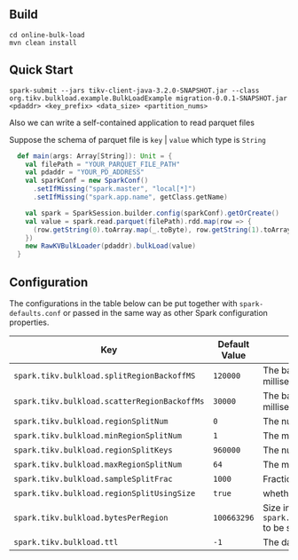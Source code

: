 ## Build

```
cd online-bulk-load
mvn clean install
```

## Quick Start
```
spark-submit --jars tikv-client-java-3.2.0-SNAPSHOT.jar --class org.tikv.bulkload.example.BulkLoadExample migration-0.0.1-SNAPSHOT.jar <pdaddr> <key_prefix> <data_size> <partition_nums>
```
Also we can write a self-contained application to read parquet files

Suppose the schema of parquet file is `key` | `value` which type is `String`
```scala
  def main(args: Array[String]): Unit = {
    val filePath = "YOUR_PARQUET_FILE_PATH"
    val pdaddr = "YOUR_PD_ADDRESS"
    val sparkConf = new SparkConf()
      .setIfMissing("spark.master", "local[*]")
      .setIfMissing("spark.app.name", getClass.getName)

    val spark = SparkSession.builder.config(sparkConf).getOrCreate()
    val value = spark.read.parquet(filePath).rdd.map(row => {
      (row.getString(0).toArray.map(_.toByte), row.getString(1).toArray.map(_.toByte))
    })
    new RawKVBulkLoader(pdaddr).bulkLoad(value)
  }
```

## Configuration

The configurations in the table below can be put together with `spark-defaults.conf` or passed in the same way as other Spark configuration properties.

|    Key    | Default Value | Description |
| ---------- | --- | --- |
| `spark.tikv.bulkload.splitRegionBackoffMS` |  `120000` | The backoff time of split region in milliseconds |
| `spark.tikv.bulkload.scatterRegionBackoffMs` |  `30000` | The backoff time of scatter region in milliseconds
| `spark.tikv.bulkload.regionSplitNum` |  `0` | The number of split regions |
| `spark.tikv.bulkload.minRegionSplitNum` |  `1` | The minimum number of split regions |
| `spark.tikv.bulkload.regionSplitKeys` |  `960000` | The number of keys per region |
| `spark.tikv.bulkload.maxRegionSplitNum` |  `64` | The maximum number of split regions |
| `spark.tikv.bulkload.sampleSplitFrac` |  `1000` | Fraction of sample split |
| `spark.tikv.bulkload.regionSplitUsingSize` |  `true` | whether using size to split region |
| `spark.tikv.bulkload.bytesPerRegion` | `100663296` | Size in bytes per region.This requires `spark.tikv.bulkload.regionSplitUsingSize` to be set true. |
| `spark.tikv.bulkload.ttl` |  `-1` | The data's time to live |